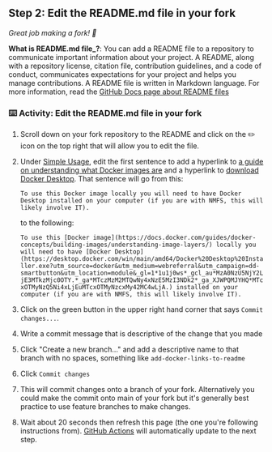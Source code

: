 <!--
  <<< Author notes: Step 2 >>>
  Start this step by acknowledging the previous step.
  Define terms and link to docs.github.com.
  TBD-step-2-notes.
-->

## Step 2: Edit the README.md file in your fork

_Great job making a fork! :tada:_

**What is README.md file_?**: You can add a README file to a repository to communicate important information about your project. A README, along with a repository license, citation file, contribution guidelines, and a code of conduct, communicates expectations for your project and helps you manage contributions. A README file is written in Markdown language. For more information, read the [GitHub Docs page about README files](https://docs.github.com/en/repositories/managing-your-repositorys-settings-and-features/customizing-your-repository/about-readmes)

### :keyboard: Activity: Edit the README.md file in your fork

1. Scroll down on your fork repository to the README and click on the ✏️ icon on the top right that will allow you to edit the file.
2. Under [Simple Usage](https://docs.docker.com/guides/docker-concepts/building-images/understanding-image-layers/), edit the first sentence to add a hyperlink to [a guide on understanding what Docker images are](https://docs.docker.com/guides/docker-concepts/building-images/understanding-image-layers/) and a hyperlink to [download Docker Desktop](https://desktop.docker.com/win/main/amd64/Docker%20Desktop%20Installer.exe?utm_source=docker&utm_medium=webreferral&utm_campaign=dd-smartbutton&utm_location=module&_gl=1*y6h2yn*_gcl_au*MzA0NzU5NjY2LjE3MTkzMjc0OTY.*_ga*MTczMzM2MTQwNy4xNzE5MzI3NDk2*_ga_XJWPQMJYHQ*MTcxOTMyNzQ5Ni4xLjEuMTcxOTMyNzcxMy42MC4wLjA.). That sentence will go from this:
   
   ```To use this Docker image locally you will need to have Docker Desktop installed on your computer (if you are with NMFS, this will likely involve IT).```
   
   to the following:
   
   ```To use this [Docker image](https://docs.docker.com/guides/docker-concepts/building-images/understanding-image-layers/) locally you will need to have [Docker Desktop](https://desktop.docker.com/win/main/amd64/Docker%20Desktop%20Installer.exe?utm_source=docker&utm_medium=webreferral&utm_campaign=dd-smartbutton&utm_location=module&_gl=1*1u1j0ws*_gcl_au*MzA0NzU5NjY2LjE3MTkzMjc0OTY.*_ga*MTczMzM2MTQwNy4xNzE5MzI3NDk2*_ga_XJWPQMJYHQ*MTcxOTMyNzQ5Ni4xLjEuMTcxOTMyNzcxMy42MC4wLjA.) installed on your computer (if you are with NMFS, this will likely involve IT).```
   
6. Click on the green button in the upper right hand corner that says `Commit changes...`.
7. Write a commit message that is descriptive of the change that you made
8. Click "Create a new branch..." and add a descriptive name to that branch with no spaces, something like `add-docker-links-to-readme`
9. Click `Commit changes`
10. This will commit changes onto a branch of your fork. Alternatively you could make the commit onto main of your fork but it's generally best practice to use feature branches to make changes.
11. Wait about 20 seconds then refresh this page (the one you're following instructions from). [GitHub Actions](https://docs.github.com/en/actions) will automatically update to the next step.
